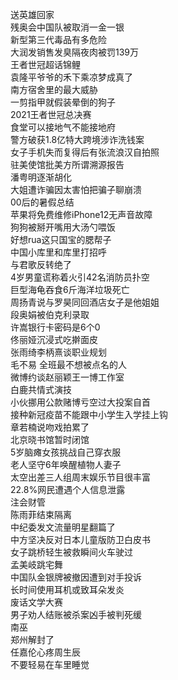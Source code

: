 送英雄回家  
残奥会中国队被取消一金一银  
新型第三代毒品有多危险  
大润发销售发臭隔夜肉被罚139万  
王者世冠超话锦鲤  
袁隆平爷爷的禾下乘凉梦成真了  
南方宿舍里的最大威胁  
一剪指甲就假装晕倒的狗子  
2021王者世冠总决赛  
食堂可以接地气不能接地府  
警方破获1.8亿特大跨境涉诈洗钱案  
女子手机失而复得后有张流浪汉自拍照  
驻美使馆批美方所谓溯源报告  
潘粤明逐渐胡化  
大姐遭诈骗因太害怕把骗子聊崩溃  
00后的暑假总结  
苹果将免费维修iPhone12无声音故障  
狗狗被掰开嘴用大汤勺喂饭  
好想rua这只国宝的腮帮子  
中国小库里和库里打招呼  
与君歌反转绝了  
4岁男童谎称着火引42名消防员扑空  
巨型海龟吞食6斤海洋垃圾死亡  
周扬青说与罗昊同回酒店女子是他姐姐  
段奥娟被伯克利录取  
许嵩银行卡密码是6个0  
佟丽娅沉浸式吃擀面皮  
张雨绮李柄熹谈职业规划  
毛不易 全班最不想被点名的人  
微博约谈赵丽颖王一博工作室  
白鹿共情式演技  
小伙挪用公款赌博亏空过大投案自首  
接种新冠疫苗不能跟中小学生入学挂上钩  
章若楠说吻戏拍累了  
北京晓书馆暂时闭馆  
5岁脑瘫女孩挑战自己穿衣服  
老人坚守6年唤醒植物人妻子  
太空出差三人组周末娱乐节目很丰富  
22.8%网民遭遇个人信息泄露  
注会财管  
陈雨菲结束隔离  
中纪委发文流量明星翻篇了  
中方坚决反对日本儿童版防卫白皮书  
女子跳桥轻生被救瞬间火车驶过  
孟美岐跳宅舞  
中国队金银牌被撤因遭到对手投诉  
长时间使用耳机或致耳朵发炎  
废话文学大赛  
男子劝人结账被杀案凶手被判死缓  
南巫  
郑州解封了  
任嘉伦心疼周生辰  
不要轻易在车里睡觉  
